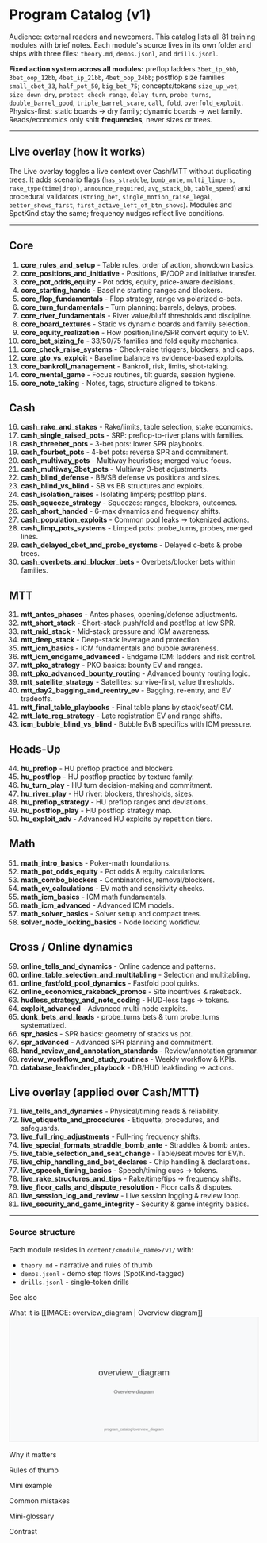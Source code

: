 # Program Catalog (v1)
Audience: external readers and newcomers. This catalog lists all 81 training modules with brief notes. Each module's source lives in its own folder and ships with three files: `theory.md`, `demos.jsonl`, and `drills.jsonl`.

**Fixed action system across all modules:** preflop ladders `3bet_ip_9bb`, `3bet_oop_12bb`, `4bet_ip_21bb`, `4bet_oop_24bb`; postflop size families `small_cbet_33`, `half_pot_50`, `big_bet_75`; concepts/tokens `size_up_wet`, `size_down_dry`, `protect_check_range`, `delay_turn`, `probe_turns`, `double_barrel_good`, `triple_barrel_scare`, `call`, `fold`, `overfold_exploit`. Physics-first: static boards -> dry family; dynamic boards -> wet family. Reads/economics only shift **frequencies**, never sizes or trees.

---

## Live overlay (how it works)
The Live overlay toggles a live context over Cash/MTT without duplicating trees. It adds scenario flags (`has_straddle`, `bomb_ante`, `multi_limpers`, `rake_type(time|drop)`, `announce_required`, `avg_stack_bb`, `table_speed`) and procedural validators (`string_bet`, `single_motion_raise_legal`, `bettor_shows_first`, `first_active_left_of_btn_shows`). Modules and SpotKind stay the same; frequency nudges reflect live conditions.

---

## Core
1. **core_rules_and_setup** - Table rules, order of action, showdown basics.
2. **core_positions_and_initiative** - Positions, IP/OOP and initiative transfer.
3. **core_pot_odds_equity** - Pot odds, equity, price-aware decisions.
4. **core_starting_hands** - Baseline starting ranges and blockers.
5. **core_flop_fundamentals** - Flop strategy, range vs polarized c-bets.
6. **core_turn_fundamentals** - Turn planning: barrels, delays, probes.
7. **core_river_fundamentals** - River value/bluff thresholds and discipline.
8. **core_board_textures** - Static vs dynamic boards and family selection.
9. **core_equity_realization** - How position/line/SPR convert equity to EV.
10. **core_bet_sizing_fe** - 33/50/75 families and fold equity mechanics.
11. **core_check_raise_systems** - Check-raise triggers, blockers, and caps.
12. **core_gto_vs_exploit** - Baseline balance vs evidence-based exploits.
13. **core_bankroll_management** - Bankroll, risk, limits, shot-taking.
14. **core_mental_game** - Focus routines, tilt guards, session hygiene.
15. **core_note_taking** - Notes, tags, structure aligned to tokens.

## Cash
16. **cash_rake_and_stakes** - Rake/limits, table selection, stake economics.
17. **cash_single_raised_pots** - SRP: preflop-to-river plans with families.
18. **cash_threebet_pots** - 3-bet pots: lower SPR playbooks.
19. **cash_fourbet_pots** - 4-bet pots: reverse SPR and commitment.
20. **cash_multiway_pots** - Multiway heuristics; merged value focus.
21. **cash_multiway_3bet_pots** - Multiway 3-bet adjustments.
22. **cash_blind_defense** - BB/SB defense vs positions and sizes.
23. **cash_blind_vs_blind** - SB vs BB structures and exploits.
24. **cash_isolation_raises** - Isolating limpers; postflop plans.
25. **cash_squeeze_strategy** - Squeezes: ranges, blockers, outcomes.
26. **cash_short_handed** - 6-max dynamics and frequency shifts.
27. **cash_population_exploits** - Common pool leaks -> tokenized actions.
28. **cash_limp_pots_systems** - Limped pots: probe_turns, probes, merged lines.
29. **cash_delayed_cbet_and_probe_systems** - Delayed c-bets & probe trees.
30. **cash_overbets_and_blocker_bets** - Overbets/blocker bets within families.

## MTT
31. **mtt_antes_phases** - Antes phases, opening/defense adjustments.
32. **mtt_short_stack** - Short-stack push/fold and postflop at low SPR.
33. **mtt_mid_stack** - Mid-stack pressure and ICM awareness.
34. **mtt_deep_stack** - Deep-stack leverage and protection.
35. **mtt_icm_basics** - ICM fundamentals and bubble awareness.
36. **mtt_icm_endgame_advanced** - Endgame ICM: ladders and risk control.
37. **mtt_pko_strategy** - PKO basics: bounty EV and ranges.
38. **mtt_pko_advanced_bounty_routing** - Advanced bounty routing logic.
39. **mtt_satellite_strategy** - Satellites: survive-first, value thresholds.
40. **mtt_day2_bagging_and_reentry_ev** - Bagging, re-entry, and EV tradeoffs.
41. **mtt_final_table_playbooks** - Final table plans by stack/seat/ICM.
42. **mtt_late_reg_strategy** - Late registration EV and range shifts.
43. **icm_bubble_blind_vs_blind** - Bubble BvB specifics with ICM pressure.

## Heads-Up
44. **hu_preflop** - HU preflop practice and blockers.
45. **hu_postflop** - HU postflop practice by texture family.
46. **hu_turn_play** - HU turn decision-making and commitment.
47. **hu_river_play** - HU river: blockers, thresholds, sizes.
48. **hu_preflop_strategy** - HU preflop ranges and deviations.
49. **hu_postflop_play** - HU postflop strategy map.
50. **hu_exploit_adv** - Advanced HU exploits by repetition tiers.

## Math
51. **math_intro_basics** - Poker-math foundations.
52. **math_pot_odds_equity** - Pot odds & equity calculations.
53. **math_combo_blockers** - Combinatorics, removal/blockers.
54. **math_ev_calculations** - EV math and sensitivity checks.
55. **math_icm_basics** - ICM math fundamentals.
56. **math_icm_advanced** - Advanced ICM models.
57. **math_solver_basics** - Solver setup and compact trees.
58. **solver_node_locking_basics** - Node locking workflow.

## Cross / Online dynamics
59. **online_tells_and_dynamics** - Online cadence and patterns.
60. **online_table_selection_and_multitabling** - Selection and multitabling.
61. **online_fastfold_pool_dynamics** - Fastfold pool quirks.
62. **online_economics_rakeback_promos** - Site incentives & rakeback.
63. **hudless_strategy_and_note_coding** - HUD-less tags -> tokens.
64. **exploit_advanced** - Advanced multi-node exploits.
65. **donk_bets_and_leads** - probe_turns bets & turn probe_turns systematized.
66. **spr_basics** - SPR basics: geometry of stacks vs pot.
67. **spr_advanced** - Advanced SPR planning and commitment.
68. **hand_review_and_annotation_standards** - Review/annotation grammar.
69. **review_workflow_and_study_routines** - Weekly workflow & KPIs.
70. **database_leakfinder_playbook** - DB/HUD leakfinding -> actions.

## Live overlay (applied over Cash/MTT)
71. **live_tells_and_dynamics** - Physical/timing reads & reliability.
72. **live_etiquette_and_procedures** - Etiquette, procedures, and safeguards.
73. **live_full_ring_adjustments** - Full-ring frequency shifts.
74. **live_special_formats_straddle_bomb_ante** - Straddles & bomb antes.
75. **live_table_selection_and_seat_change** - Table/seat moves for EV/h.
76. **live_chip_handling_and_bet_declares** - Chip handling & declarations.
77. **live_speech_timing_basics** - Speech/timing cues -> tokens.
78. **live_rake_structures_and_tips** - Rake/time/tips -> frequency shifts.
79. **live_floor_calls_and_dispute_resolution** - Floor calls & disputes.
80. **live_session_log_and_review** - Live session logging & review loop.
81. **live_security_and_game_integrity** - Security & game integrity basics.

---

### Source structure
Each module resides in `content/<module_name>/v1/` with:
- `theory.md` - narrative and rules of thumb
- `demos.jsonl` - demo step flows (SpotKind-tagged)
- `drills.jsonl` - single-token drills

See also

What it is
[[IMAGE: overview_diagram | Overview diagram]]
![Overview diagram](images/overview_diagram.svg)

Why it matters

Rules of thumb

Mini example

Common mistakes

Mini-glossary

Contrast